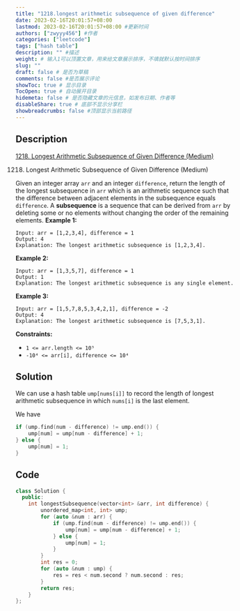 ```yaml
---
title: "1218.longest arithmetic subsequence of given difference"
date: 2023-02-16T20:01:57+08:00
lastmod: 2023-02-16T20:01:57+08:00 #更新时间
authors: ["zwyyy456"] #作者
categories: ["leetcode"]
tags: ["hash table"]
description: "" #描述
weight: # 输入1可以顶置文章，用来给文章展示排序，不填就默认按时间排序
slug: ""
draft: false # 是否为草稿
comments: false #是否展示评论
showToc: true # 显示目录
TocOpen: true # 自动展开目录
hidemeta: false # 是否隐藏文章的元信息，如发布日期、作者等
disableShare: true # 底部不显示分享栏
showbreadcrumbs: false #顶部显示当前路径
---
```

## Description
[1218. Longest Arithmetic Subsequence of Given Difference (Medium)](https://leetcode.com/problems/longest-arithmetic-subsequence-of-given-difference/)

1218. Longest Arithmetic Subsequence of Given Difference (Medium)

Given an integer array `arr` and an integer `difference`, return the length of the longest
subsequence in `arr` which is an arithmetic sequence such that the difference between adjacent
elements in the subsequence equals `difference`.
A **subsequence** is a sequence that can be derived from `arr` by deleting some or no elements
without changing the order of the remaining elements.
**Example 1:**
```
Input: arr = [1,2,3,4], difference = 1
Output: 4
Explanation: The longest arithmetic subsequence is [1,2,3,4].
```
**Example 2:**
```
Input: arr = [1,3,5,7], difference = 1
Output: 1
Explanation: The longest arithmetic subsequence is any single element.
```
**Example 3:**
```
Input: arr = [1,5,7,8,5,3,4,2,1], difference = -2
Output: 4
Explanation: The longest arithmetic subsequence is [7,5,3,1].
```
**Constraints:**
- `1 <= arr.length <= 10⁵`
- `-10⁴ <= arr[i], difference <= 10⁴`

## Solution
We can use a hash table `ump[nums[i]]` to record the length of longest arithmetic subsequence in which `nums[i]` is the last element.

We have
```cpp
if (ump.find(num - difference) != ump.end()) {
    ump[num] = ump[num - difference] + 1;
} else {
    ump[num] = 1;
}
```

## Code
```cpp
class Solution {
  public:
    int longestSubsequence(vector<int> &arr, int difference) {
        unordered_map<int, int> ump;
        for (auto &num : arr) {
            if (ump.find(num - difference) != ump.end()) {
                ump[num] = ump[num - difference] + 1;
            } else {
                ump[num] = 1;
            }
        }
        int res = 0;
        for (auto &num : ump) {
            res = res < num.second ? num.second : res;
        }
        return res;
    }
};
```

